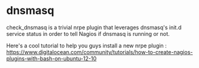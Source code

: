 # dnsmasq

check_dnsmasq is a trivial nrpe plugin that leverages dnsmasq's init.d service status in order to tell Nagios if dnsmasq is running or not.

Here's a cool tutorial to help you guys install a new nrpe plugin :
https://www.digitalocean.com/community/tutorials/how-to-create-nagios-plugins-with-bash-on-ubuntu-12-10
